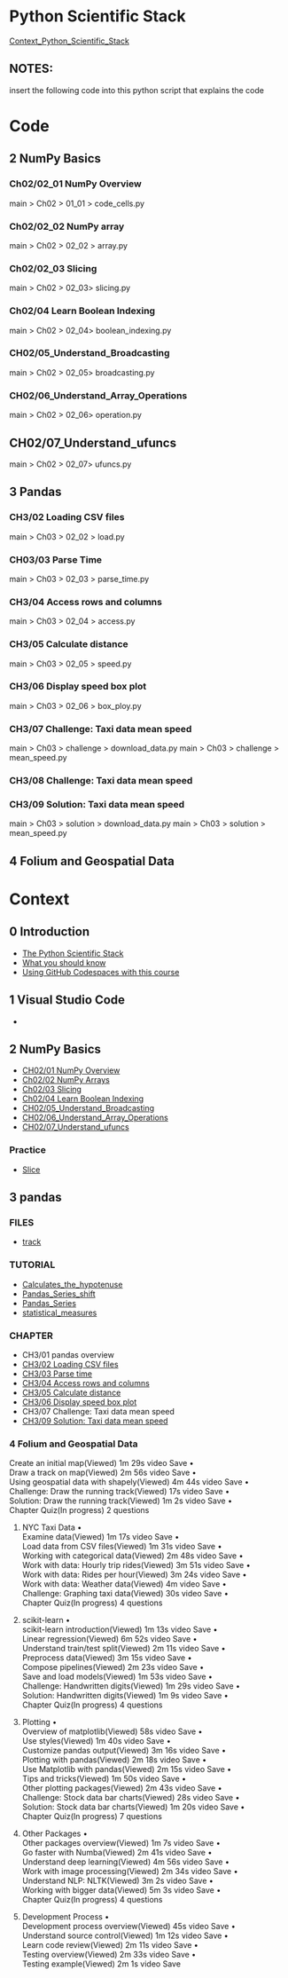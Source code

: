 # Python Scientific Stack
[Context_Python_Scientific_Stack](./../../Context_Python_Scientific_Stack.md)

## NOTES:
insert the following code into this python script that explains the code

# Code 
## 2 NumPy Basics
### Ch02/02_01 NumPy Overview 
main > Ch02 > 01_01 > code_cells.py

### Ch02/02_02 NumPy array
main > Ch02 > 02_02 > array.py

### Ch02/02_03 Slicing
main > Ch02 > 02_03> slicing.py

### Ch02/04 Learn Boolean Indexing
main > Ch02 > 02_04> boolean_indexing.py

### CH02/05_Understand_Broadcasting
main > Ch02 > 02_05> broadcasting.py

### CH02/06_Understand_Array_Operations
main > Ch02 > 02_06> operation.py

## CH02/07_Understand_ufuncs
main > Ch02 > 02_07> ufuncs.py

## 3 Pandas
### CH3/02 Loading CSV files 
main > Ch03 > 02_02 > load.py

### CH03/03 Parse Time 
main > Ch03 > 02_03 > parse_time.py

### CH3/04 Access rows and columns
main > Ch03 > 02_04 > access.py

### CH3/05 Calculate distance
main > Ch03 > 02_05 > speed.py

### CH3/06 Display speed box plot
main > Ch03 > 02_06 > box_ploy.py

### CH3/07 Challenge: Taxi data mean speed
main > Ch03 > challenge > download_data.py
main > Ch03 > challenge > mean_speed.py

### CH3/08 Challenge: Taxi data mean speed

### CH3/09 Solution: Taxi data mean speed
main > Ch03 > solution > download_data.py
main > Ch03 > solution > mean_speed.py

## 4 Folium and Geospatial Data

# Context
## 0 Introduction
* [The Python Scientific Stack](./Python_Scientific_Stack/introduction/the-python-scientific-stack.md)
* [What you should know](./Python_Scientific_Stack/introduction/what-you-should-know.md)
* [Using GitHub Codespaces with this course](./Python_Scientific_Stack/introduction/using-gitHub-codespaces-with-this-course.md)

## 1 Visual Studio Code
*

## 2 NumPy Basics
* [CH02/01 NumPy Overview](./Python_Scientific_Stack/numpy-basics/CH02_01_NumPy_Overview.ipynb) 
* [Ch02/02 NumPy Arrays](./Python_Scientific_Stack/numpy-basics/Ch02_02_NumPy_Arrays.ipynb) 
* [Ch02/03 Slicing](./Python_Scientific_Stack/numpy-basics/Ch02_03_Slicing.ipynb) 
* [Ch02/04 Learn Boolean Indexing](./Python_Scientific_Stack/numpy-basics/Ch02_04_Learn_Boolean_Indexing.ipynb)
* [CH02/05_Understand_Broadcasting](./Python_Scientific_Stack/numpy-basics/CH02_05_Understand_Broadcasting.ipynb)
* [CH02/06_Understand_Array_Operations](./Python_Scientific_Stack/numpy-basics/CH02_06_Understand_Array_Operations.ipynb)
* [CH02/07_Understand_ufuncs](./Python_Scientific_Stack/numpy-basics/CH02_07_Understand_ufuncs.ipynb)
### Practice
* [Slice](./Python_Scientific_Stack/numpy-basics/practice/slice.ipynb) 


## 3 pandas
### FILES
* [track](./Python_Scientific_Stack/pandas/track.csv) 
  
### TUTORIAL
* [Calculates_the_hypotenuse](./Python_Scientific_Stack/pandas/Calculates_the_hypotenuse.ipynb) 
* [Pandas_Series_shift](./Python_Scientific_Stack/pandas/Pandas_Series_shift.ipynb) 
* [Pandas_Series](./Python_Scientific_Stack/pandas/Pandas_Series.ipynb) 
* [statistical_measures](./Python_Scientific_Stack/pandas/statistical_measures.ipynb) 

### CHAPTER
* CH3/01 pandas overview       
* [CH3/02 Loading CSV files](./Python_Scientific_Stack/pandas/CH03_02_Loading_CSV_Files.ipynb)        
* [CH3/03 Parse time](./Python_Scientific_Stack/pandas/CH03_03_Parse_Time.ipynb)       
* [CH3/04 Access rows and columns](./Python_Scientific_Stack/pandas/03_04_Access_rows_and_columns.ipynb)     
* [CH3/05 Calculate distance](./Python_Scientific_Stack/pandas/03_05_Calculate_distance.ipynb)
* [CH3/06 Display speed box plot](./Python_Scientific_Stack/pandas/CH3_06_Display_speed_box_plot.ipynb)
* CH3/07 Challenge: Taxi data mean speed
* [CH3/09 Solution: Taxi data mean speed](./Python_Scientific_Stack/pandas/CH3_09_Solution_Taxi_data_mean_speed.ipynb)



### 4 Folium and Geospatial Data
	
Create an initial map(Viewed)
1m 29s video
Save
•	
Draw a track on map(Viewed)
2m 56s video
Save
•	
Using geospatial data with shapely(Viewed)
4m 44s video
Save
•	
Challenge: Draw the running track(Viewed)
17s video
Save
•	
Solution: Draw the running track(Viewed)
1m 2s video
Save
•	
Chapter Quiz(In progress)
2 questions

1. NYC Taxi Data
•	
Examine data(Viewed)
1m 17s video
Save
•	
Load data from CSV files(Viewed)
1m 31s video
Save
•	
Working with categorical data(Viewed)
2m 48s video
Save
•	
Work with data: Hourly trip rides(Viewed)
3m 51s video
Save
•	
Work with data: Rides per hour(Viewed)
3m 24s video
Save
•	
Work with data: Weather data(Viewed)
4m video
Save
•	
Challenge: Graphing taxi data(Viewed)
30s video
Save
•	
Chapter Quiz(In progress)
4 questions

1. scikit-learn
•	
scikit-learn introduction(Viewed)
1m 13s video
Save
•	
Linear regression(Viewed)
6m 52s video
Save
•	
Understand train/test split(Viewed)
2m 11s video
Save
•	
Preprocess data(Viewed)
3m 15s video
Save
•	
Compose pipelines(Viewed)
2m 23s video
Save
•	
Save and load models(Viewed)
1m 53s video
Save
•	
Challenge: Handwritten digits(Viewed)
1m 29s video
Save
•	
Solution: Handwritten digits(Viewed)
1m 9s video
Save
•	
Chapter Quiz(In progress)
4 questions

1. Plotting
•	
Overview of matplotlib(Viewed)
58s video
Save
•	
Use styles(Viewed)
1m 40s video
Save
•	
Customize pandas output(Viewed)
3m 16s video
Save
•	
Plotting with pandas(Viewed)
2m 18s video
Save
•	
Use Matplotlib with pandas(Viewed)
2m 15s video
Save
•	
Tips and tricks(Viewed)
1m 50s video
Save
•	
Other plotting packages(Viewed)
2m 43s video
Save
•	
Challenge: Stock data bar charts(Viewed)
28s video
Save
•	
Solution: Stock data bar charts(Viewed)
1m 20s video
Save
•	
Chapter Quiz(In progress)
7 questions

1. Other Packages
•	
Other packages overview(Viewed)
1m 7s video
Save
•	
Go faster with Numba(Viewed)
2m 41s video
Save
•	
Understand deep learning(Viewed)
4m 56s video
Save
•	
Work with image processing(Viewed)
2m 34s video
Save
•	
Understand NLP: NLTK(Viewed)
3m 2s video
Save
•	
Working with bigger data(Viewed)
5m 3s video
Save
•	
Chapter Quiz(In progress)
4 questions

1. Development Process
•	
Development process overview(Viewed)
45s video
Save
•	
Understand source control(Viewed)
1m 12s video
Save
•	
Learn code review(Viewed)
2m 11s video
Save
•	
Testing overview(Viewed)
2m 33s video
Save
•	
Testing example(Viewed)
2m 1s video
Save
